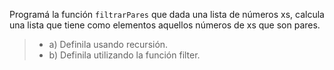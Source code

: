 Programá la función `filtrarPares` que dada una lista de números xs, calcula una lista que tiene como elementos aquellos números de xs que son pares.

>* a) Definila usando recursión.
>* b) Definila utilizando la función filter.
